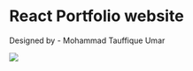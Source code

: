 # React Portfolio website

Designed by - Mohammad Tauffique Umar

![](../assets/images/about-page-img.png)
